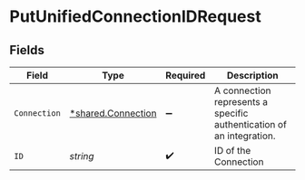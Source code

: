 # PutUnifiedConnectionIDRequest


## Fields

| Field                                                                | Type                                                                 | Required                                                             | Description                                                          |
| -------------------------------------------------------------------- | -------------------------------------------------------------------- | -------------------------------------------------------------------- | -------------------------------------------------------------------- |
| `Connection`                                                         | [*shared.Connection](../../models/shared/connection.md)              | :heavy_minus_sign:                                                   | A connection represents a specific authentication of an integration. |
| `ID`                                                                 | *string*                                                             | :heavy_check_mark:                                                   | ID of the Connection                                                 |